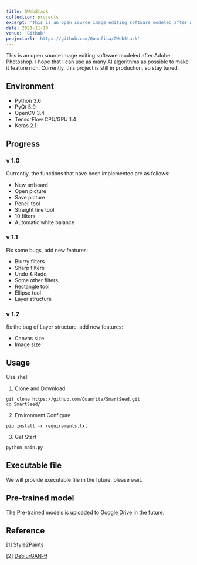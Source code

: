 ```yaml
---
title: QWebStack
collection: projects
excerpt: 'This is an open source image editing software modeled after Adobe Photoshop. I hope that I can use as many AI algorithms as possible to make it feature rich. Currently, this project is still in production, so stay tuned.'
date: 2021-11-18
venue: 'Github'
projecturl: 'https://github.com/Quanfita/QWebStack'
---
```


This is an open source image editing software modeled after Adobe Photoshop. I hope that I can use as many AI algorithms as possible to make it feature rich. Currently, this project is still in production, so stay tuned.

## Environment

- Python 3.6
- PyQt 5.9
- OpenCV 3.4
- TensorFlow CPU/GPU 1.4
- Keras 2.1

## Progress

### v 1.0

Currently, the functions that have been implemented are as follows:

- New artboard
- Open picture
- Save picture
- Pencil tool
- Straight line tool
- 10 filters
- Automatic white balance

### v 1.1

Fix some bugs, add new features:

- Blurry filters
- Sharp filters
- Undo & Redo
- Some other filters
- Rectangle tool
- Ellipse tool
- Layer structure

### v 1.2

fix the bug of Layer structure, add new features:

- Canvas size
- Image size

## Usage

Use shell
1. Clone and Download
```shell
git clone https://github.com/Quanfita/SmartSeed.git
cd SmartSeed/
```
2. Environment Configure
```shell
pip install -r requirements.txt
```
3. Get Start
```shell
python main.py
```

## Executable file

We will provide executable file in the future, please wait.

## Pre-trained model

The Pre-trained models is uploaded to [Google Drive](https://drive.google.com/open?id=1IIernzA0viaP3rJmZCB4uO7QF077aUk0) in the future.

## Reference

[1] [Style2Paints](https://github.com/lllyasviel/style2paints)

[2] [DeblurGAN-tf](https://github.com/dongheehand/DeblurGAN-tf)